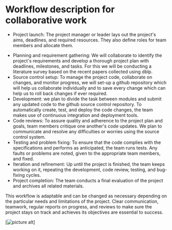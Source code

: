 # Workflow description for collaborative work

* Project launch: The project manager or leader lays out the project's aims, deadlines, and required resources. They also define roles for team members and allocate them.

- Planning and requirement gathering: We will collaborate to identify the project's requirements and develop a thorough project plan with deadlines, milestones, and tasks. For this we will be conducting a literature survey based on the recent papers collected using dblp.
- Source control setup: To manage the project code, collaborate on changes, and monitor progress, we will set-up a github repository which will help us collaborate individually and to save every change which can help us to roll back changes if ever required.
- Development: we plan to divide the task between modules and submit any updated code to the github source control repository. To automatically create, test, and deploy the code changes, the team makes use of continuous integration and deployment tools.
- Code reviews: To assure quality and adherence to the project plan and goals, team members critique one another's code updates. We plan to communicate and resolve any difficulties or worries using the source control system.
- Testing and problem fixing: To ensure that the code complies with the specifications and performs as anticipated, the team runs tests. Any faults or problems are noted, given to the appropriate team members, and fixed.
- Iteration and refinement: Up until the project is finished, the team keeps working on it, repeating the development, code review, testing, and bug-fixing cycles.
- Project completion: The team conducts a final evaluation of the project and archives all related materials.

This workflow is adaptable and can be changed as necessary depending on the particular needs and limitations of the project. Clear communication, teamwork, regular reports on progress, and reviews to make sure the project stays on track and achieves its objectives are essential to success.

[![picture alt](https://i.postimg.cc/tTyFTf9S/Blue-Aesthetic-Professional-Gantt-Graph.png)]

